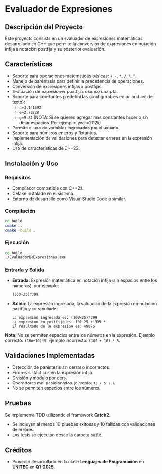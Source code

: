# Evaluador de Expresiones

## Descripción del Proyecto
Este proyecto consiste en un evaluador de expresiones matemáticas desarrollado en C++ que permite la conversión de expresiones en notación infija a notación postfija y su posterior evaluación.

## Características
- Soporte para operaciones matemáticas básicas: `+`, `-`, `*`, `/`, `%`, `^`.
- Manejo de paréntesis para definir la precedencia de operaciones.
- Conversión de expresiones infijas a postfijas.
- Evaluación de expresiones postfijas usando una pila.
- Soporte para constantes predefinidas (configurables en un archivo de texto):
  - `π=3.141592`
  - `e=2.71828`
  - `g=9.81`
(NOTA: Si se quieren agregar más constantes hacerlo sin dejar espacios. Por ejemplo: year=2025)
- Permite el uso de variables ingresadas por el usuario.
- Soporte para números enteros y flotantes.
- Implementación de validaciones para detectar errores en la expresión infija.
- Uso de características de C++23.

## Instalación y Uso
### Requisitos
- Compilador compatible con C++23.
- CMake instalado en el sistema.
- Entorno de desarrollo como Visual Studio Code o similar.

### Compilación
```sh
cd build
cmake ..
cmake -build .
```

### Ejecución
```sh
cd build
./EvaluadorDeExpresiones.exe
```

### Entrada y Salida
- **Entrada:** Expresión matemática en notación infija (sin espacios entre los números), por ejemplo:
  ```
  (100+25)*399
  ```
- **Salida:** La expresión ingresada, la valuación de la expresión en notación postfija y su resultado:
  ```
  La expresion ingresada es: (100+25)*399
  La expresion en postfijo es: 100 25 + 399 * 
  El resultado de la expresion es: 49875
  ```

**Nota:** No se permiten espacios entre los números en la expresión. Ejemplo correcto: `(100+10)*5`. Ejemplo incorrecto: `(100 + 10) * 5`.

## Validaciones Implementadas
- Detección de paréntesis sin cerrar o incorrectos.
- Errores sintácticos en la expresión infija.
- División y módulo por cero.
- Operadores mal posicionados (ejemplo: `10 + 5 +.`).
- No se permiten espacios entre los números.

## Pruebas
Se implementa TDD utilizando el framework **Catch2**.
- Se incluyen al menos 10 pruebas exitosas y 10 fallidas con validaciones de errores.
- Los tests se ejecutan desde la carpeta `build`.

## Créditos
- Proyecto desarrollado en la clase **Lenguajes de Programación** en **UNITEC** en **Q1-2025**.


